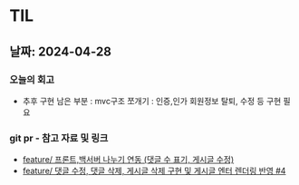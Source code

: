 # TIL

## 날짜: 2024-04-28

### 오늘의 회고

- 추후 구현 남은 부분
  : mvc구조 쪼개기
  : 인증,인가
  회원정보 탈퇴, 수정 등 구현 필요

### git pr - 참고 자료 및 링크

- [feature/ 프론트,백서버 나누기 연동 (댓글 수 표기, 게시글 수정)](https://github.com/100-hours-a-week/5-seny-park-community/pull/3)
- [feature/ 댓글 수정, 댓글 삭제, 게시글 삭제 구현 및 게시글 엔터 렌더링 반영 #4](https://github.com/100-hours-a-week/5-seny-park-community/pull/4)
